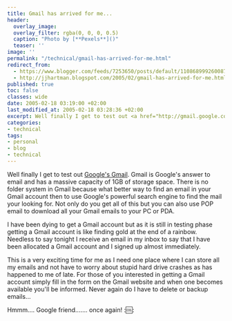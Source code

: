 ```yaml
---
title: Gmail has arrived for me...
header:
  overlay_image: 
  overlay_filter: rgba(0, 0, 0, 0.5)
  caption: "Photo by [**Pexels**]()"
  teaser: ''
image: ''
permalink: "/technical/gmail-has-arrived-for-me.html"
redirect_from:
  - https://www.blogger.com/feeds/7253650/posts/default/110868999260087688
  - http://jjhartman.blogspot.com/2005/02/gmail-has-arrived-for-me.html
published: true
toc: false
classes: wide
date: 2005-02-18 03:19:00 +02:00
last_modified_at: 2005-02-18 03:28:36 +02:00
excerpt: Well finally I get to test out <a href="http://gmail.google.com/">Google's Gmail</a>. Gmail is Google's answer to email and has a massive capacity of 1GB of storage space.
categories:
- technical
tags:
- personal
- blog
- technical
---
```

Well finally I get to test out <a href="http://gmail.google.com/">Google's Gmail</a>. Gmail is Google's answer to email and has a massive capacity of 1GB of storage space. There is no folder system in Gmail because what better way to find an email in your Gmail account then to use Google's powerful search engine to find the mail your looking for. Not only do you get all of this but you can also use POP email to download all your Gmail emails to your PC or PDA.

I have been dying to get a Gmail account but as it is still in testing phase getting a Gmail account is like finding gold at the end of a rainbow. Needless to say tonight I receive an email in my inbox to say that I have been allocated a Gmail account and I signed up almost immediately.

This is a very exciting time for me as I need one place where I can store all my emails and not have to worry about stupid hard drive crashes as has happened to me of late. For those of you interested in getting a Gmail account simply fill in the form on the Gmail website and when one becomes available you'll be informed. Never again do I have to delete or backup emails...

Hmmm.... Google friend....... once again! ::cool::
